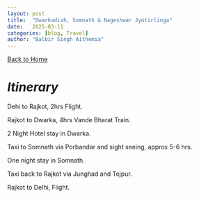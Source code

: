 ```yaml
---
layout: post
title:  "Dwarkadish, Somnath & Nageshwar Jyotirlinga"
date:   2025-03-11
categories: [blog, Travel]
author: "Balbir Singh Aithemia"
---
```

[Back to Home](https://bsgh1107.github.io/)  


# *Itinerary*
Dehi to Rajkot, 2hrs Flight.  


Rajkot to Dwarka, 4hrs Vande Bharat Train.  


2 Night Hotel stay in Dwarka.  


Taxi to Somnath via Porbandar and sight seeing, approx 5-6 hrs.  


One night stay in Somnath.  


Taxi back to Rajkot via Junghad and Tejpur.  


Rajkot to Delhi, Flight.  







[jekyll-docs]: https://jekyllrb.com/docs/home
[jekyll-gh]:   https://github.com/jekyll/jekyll
[jekyll-talk]: https://talk.jekyllrb.com/
